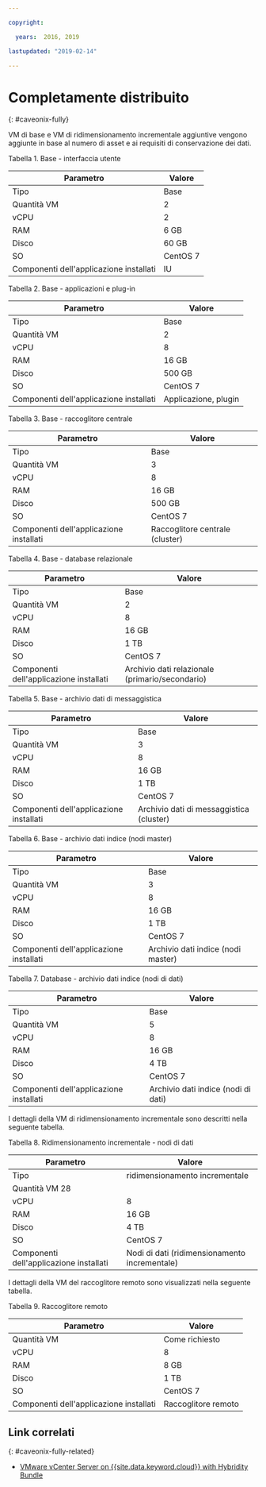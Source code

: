 ```yaml
---

copyright:

  years:  2016, 2019

lastupdated: "2019-02-14"

---
```


# Completamente distribuito
{: #caveonix-fully}

VM di base e VM di ridimensionamento incrementale aggiuntive vengono aggiunte in base al numero di asset e ai requisiti di conservazione dei dati.

Tabella 1. Base - interfaccia utente

|Parametro	|Valore|
|---|---|
|Tipo	|Base|
|Quantità VM	|2|
|vCPU	|2|
|RAM	|6 GB|
|Disco	|60 GB|
|SO	|CentOS 7|
|Componenti dell'applicazione installati |IU|

Tabella 2. Base - applicazioni e plug-in

|Parametro	|Valore|
|---|---|
|Tipo	|Base|
|Quantità VM	|2|
|vCPU	|8|
|RAM	|16 GB|
|Disco	|500 GB|
|SO	|CentOS 7|
|Componenti dell'applicazione installati |Applicazione, plugin|

Tabella 3. Base - raccoglitore centrale

|Parametro	|Valore |
|---|---|
|Tipo	|Base |
|Quantità VM	|3 |
|vCPU	|8 |
|RAM	|16 GB |
|Disco	|500 GB|
|SO	|CentOS 7|
|Componenti dell'applicazione installati |Raccoglitore centrale (cluster) |

Tabella 4. Base - database relazionale

|Parametro	|Valore |
|---|---|
|Tipo	|Base |
|Quantità VM	|2 |
|vCPU	|8 |
|RAM	|16 GB |
|Disco	|1 TB |
|SO	|CentOS 7 |
|Componenti dell'applicazione installati |Archivio dati relazionale (primario/secondario) |

Tabella 5. Base - archivio dati di messaggistica

|Parametro	|Valore |
|---|---|
|Tipo	|Base |
|Quantità VM	|3 |
|vCPU	|8 |
|RAM	|16 GB |
|Disco	|1 TB |
|SO	|CentOS 7|
|Componenti dell'applicazione installati |Archivio dati di messaggistica (cluster) |

Tabella 6. Base - archivio dati indice (nodi master)

|Parametro	|Valore |
|---|---|
|Tipo	|Base |
|Quantità VM	|3 |
|vCPU	|8 |
|RAM	|16 GB |
|Disco	|1 TB |
|SO	|CentOS 7|
|Componenti dell'applicazione installati |Archivio dati indice (nodi master) |

Tabella 7. Database - archivio dati indice (nodi di dati)

|Parametro	|Valore |
|---|---|
|Tipo	|Base |
|Quantità VM	|5 |
|vCPU	|8 |
|RAM	|16 GB |
|Disco	| 4 TB |
|SO	|CentOS 7|
|Componenti dell'applicazione installati |Archivio dati indice (nodi di dati) |

I dettagli della VM di ridimensionamento incrementale sono descritti nella seguente tabella.

Tabella 8. Ridimensionamento incrementale - nodi di dati

|Parametro	|Valore |
|---|---|
|Tipo	|ridimensionamento incrementale |
|Quantità VM	28 |
|vCPU	|8 |
|RAM	|16 GB |
|Disco	|4 TB |
|SO	|CentOS 7|
|Componenti dell'applicazione installati |Nodi di dati (ridimensionamento incrementale) |

I dettagli della VM del raccoglitore remoto sono visualizzati nella seguente tabella.

Tabella 9. Raccoglitore remoto

|Parametro	|Valore |
|---|---|
|Quantità VM	|Come richiesto |
|vCPU	|8 |
|RAM	|8 GB |
|Disco	|1 TB |
|SO	|CentOS 7|
|Componenti dell'applicazione installati |Raccoglitore remoto |

## Link correlati
{: #caveonix-fully-related}

* [VMware vCenter Server on {{site.data.keyword.cloud}} with Hybridity Bundle](/docs/services/vmwaresolutions/archiref/vcs/vcs-hybridity-intro.html)
